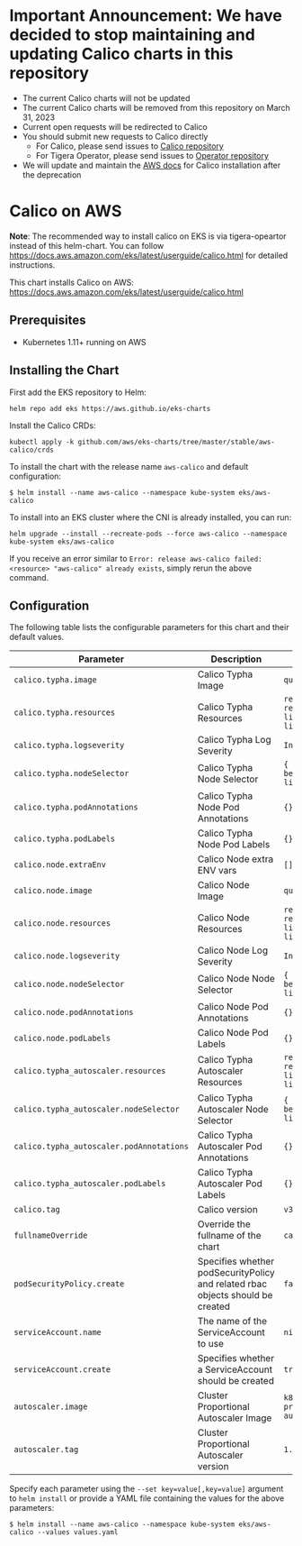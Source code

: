 # Important Announcement: We have decided to stop maintaining and updating Calico charts in this repository #
- The current Calico charts will not be updated
- The current Calico charts will be removed from this repository on March 31, 2023
- Current open requests will be redirected to Calico
- You should submit new requests to Calico directly
    - For Calico, please send issues to [Calico repository](http://github.com/projectcalico/calico)
    - For Tigera Operator, please send issues to [Operator repository](http://github.com/tigera/operator)
- We will update and maintain the [AWS docs](https://docs.aws.amazon.com/eks/latest/userguide/calico.html) for Calico installation after the deprecation

# Calico on AWS
**Note**: The recommended way to install calico on EKS is via tigera-opeartor instead of this helm-chart. 
You can follow https://docs.aws.amazon.com/eks/latest/userguide/calico.html for detailed instructions.


This chart installs Calico on AWS: https://docs.aws.amazon.com/eks/latest/userguide/calico.html


## Prerequisites

- Kubernetes 1.11+ running on AWS

## Installing the Chart

First add the EKS repository to Helm:

```shell
helm repo add eks https://aws.github.io/eks-charts
```

Install the Calico CRDs:

```shell
kubectl apply -k github.com/aws/eks-charts/tree/master/stable/aws-calico/crds
```

To install the chart with the release name `aws-calico` and default configuration:

```shell
$ helm install --name aws-calico --namespace kube-system eks/aws-calico
```

To install into an EKS cluster where the CNI is already installed, you can run:

```shell
helm upgrade --install --recreate-pods --force aws-calico --namespace kube-system eks/aws-calico
```

If you receive an error similar to `Error: release aws-calico failed: <resource> "aws-calico" already exists`, simply rerun the above command.

## Configuration

The following table lists the configurable parameters for this chart and their default values.

| Parameter                                | Description                                             | Default                         |
|------------------------------------------|---------------------------------------------------------|---------------------------------|
| `calico.typha.image`                     | Calico Typha Image                                      | `quay.io/calico/typha`          |
| `calico.typha.resources`                 | Calico Typha Resources                                  | `requests.memory: 64Mi, requests.cpu: 50m, limits.memory: 96Mi, limits.cpu: 100m` |
| `calico.typha.logseverity`               | Calico Typha Log Severity                               | `Info`                          |
| `calico.typha.nodeSelector`              | Calico Typha Node Selector                              | `{ beta.kubernetes.io/os: linux }` |
| `calico.typha.podAnnotations`            | Calico Typha Node Pod Annotations                       | `{}`                            |
| `calico.typha.podLabels`                 | Calico Typha Node Pod Labels                            | `{}`                            |
| `calico.node.extraEnv`                   | Calico Node extra ENV vars                              | `[]`                            |
| `calico.node.image`                      | Calico Node Image                                       | `quay.io/calico/node`           |
| `calico.node.resources`                  | Calico Node Resources                                   | `requests.memory: 32Mi, requests.cpu: 20m, limits.memory: 64Mi, limits.cpu: 100m` |
| `calico.node.logseverity`                | Calico Node Log Severity                                | `Info`                          |
| `calico.node.nodeSelector`               | Calico Node Node Selector                               | `{ beta.kubernetes.io/os: linux }` |
| `calico.node.podAnnotations`             | Calico Node Pod Annotations                             | `{}`                            |
| `calico.node.podLabels`                  | Calico Node Pod Labels                                  | `{}`                            |
| `calico.typha_autoscaler.resources`      | Calico Typha Autoscaler Resources                       | `requests.memory: 16Mi, requests.cpu: 10m, limits.memory: 32Mi, limits.cpu: 10m` |
| `calico.typha_autoscaler.nodeSelector`   | Calico Typha Autoscaler Node Selector                   | `{ beta.kubernetes.io/os: linux }` |
| `calico.typha_autoscaler.podAnnotations` | Calico Typha Autoscaler Pod Annotations                 | `{}`                            |
| `calico.typha_autoscaler.podLabels`      | Calico Typha Autoscaler Pod Labels                      | `{}`                            |
| `calico.tag`                             | Calico version                                          | `v3.8.1`                        |
| `fullnameOverride`                       | Override the fullname of the chart                      | `calico`                        |
| `podSecurityPolicy.create`               | Specifies whether podSecurityPolicy and related rbac objects should be created    | `false`                          |
| `serviceAccount.name`                    | The name of the ServiceAccount to use                   | `nil`                           |
| `serviceAccount.create`                  | Specifies whether a ServiceAccount should be created    | `true`                          |
| `autoscaler.image`                       | Cluster Proportional Autoscaler Image                   | `k8s.gcr.io/cluster-proportional-autoscaler-amd64` |
| `autoscaler.tag`                         | Cluster Proportional Autoscaler version                 | `1.1.2`                                            |

Specify each parameter using the `--set key=value[,key=value]` argument to `helm install` or provide a YAML file containing the values for the above parameters:

```shell
$ helm install --name aws-calico --namespace kube-system eks/aws-calico --values values.yaml
```
